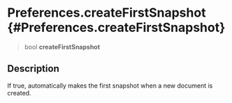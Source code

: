Preferences.createFirstSnapshot {#Preferences.createFirstSnapshot}
===============================

> bool **createFirstSnapshot**

Description
-----------

If true, automatically makes the first snapshot when a new document is
created.
